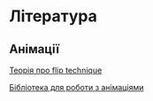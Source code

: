 # Література

## Анімації

<a href="https://css-tricks.com/animating-layouts-with-the-flip-technique">Теорія про flip technique</a>

<a href="https://www.npmjs.com/package/react-flip-toolkit">Бібліотека для роботи з анімаціями</a>
